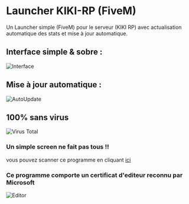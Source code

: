# Launcher KIKI-RP (FiveM)
Un Launcher simple (FiveM) pour le serveur (KIKI RP) avec actualisation automatique des stats et mise à jour automatique.
## Interface simple & sobre :
![Interface](https://i.gyazo.com/2b4313e4a4f7c2d9837a449493429a89.png)
## Mise à jour automatique :
![AutoUpdate](https://i.gyazo.com/98ac7423870392f9ab95439c36d7a5ca.png)
## 100% sans virus
![Virus Total](https://i.gyazo.com/30bd4dbf38029335398bf87a05f0ebd1.png)
### Un simple screen ne fait pas tous !! 
vous pouvez scanner ce programme en cliquant [ici](https://www.virustotal.com/gui/)
### Ce programme comporte un certificat d'editeur reconnu par Microsoft
![Editor](https://cdn.discordapp.com/attachments/806313617632919564/808418937666011186/Windows10-cette-application-a-ete-bloquee-par-votre-administrateur-e.png)
